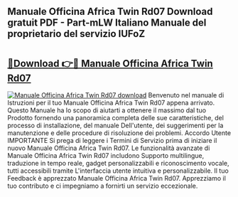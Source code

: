 ## Manuale Officina Africa Twin Rd07 Download gratuit PDF - Part-mLW Italiano Manuale del proprietario del servizio IUFoZ

# <h2><a href="http://dfh4nh9.blite.top/?on=Manuale+Officina+Africa+Twin+Rd07">🔗Download 👉🔴 Manuale Officina Africa Twin Rd07</a></h2>

[![Manuale Officina Africa Twin Rd07 download](https://i.imgur.com/lujVjoI.png)](http://dfh4nh9.blite.top/?on=Manuale+Officina+Africa+Twin+Rd07)
Benvenuto nel manuale di Istruzioni per il tuo Manuale Officina Africa Twin Rd07 appena arrivato. Questo Manuale ha lo scopo di aiutarti a ottenere il massimo dal tuo Prodotto fornendo una panoramica completa delle sue caratteristiche, del processo di installazione, del manuale Dell'utente, dei suggerimenti per la manutenzione e delle procedure di risoluzione dei problemi. Accordo Utente IMPORTANTE Si prega di leggere i Termini di Servizio prima di iniziare il nuovo Manuale Officina Africa Twin Rd07. Le funzionalità avanzate di Manuale Officina Africa Twin Rd07 includono Supporto multilingue, traduzione in tempo reale, gadget personalizzabili e riconoscimento vocale, tutti accessibili tramite L'interfaccia utente intuitiva e personalizzabile. Il tuo Feedback è apprezzato Manuale Officina Africa Twin Rd07. Apprezziamo il tuo contributo e ci impegniamo a fornirti un servizio eccezionale.
